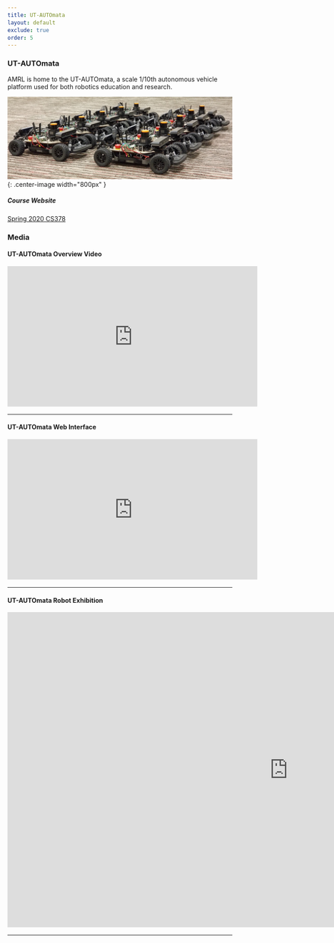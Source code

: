 ```yaml
---
title: UT-AUTOmata
layout: default
exclude: true
order: 5
---
```


### UT-AUTOmata

AMRL is home to the UT-AUTOmata, a scale 1/10th autonomous vehicle platform
used for both robotics education and research.

![CarPicture](assets/images/robots/automata_group.jpg){: .center-image width="800px" }

##### Course Website
[Spring 2020 CS378](https://amrl.cs.utexas.edu/CS378-F1Tenth-Autonomous-Driving/)

### Media

#### UT-AUTOmata Overview Video

<div align="center">
<iframe width="560" height="315" src="https://www.youtube.com/embed/0s0URZ9IyTs" frameborder="0" allow="autoplay; encrypted-media" allowfullscreen=""></iframe>
</div>

---

#### UT-AUTOmata Web Interface

<div align="center">
<iframe width="560" height="315" src="https://www.youtube.com/embed/H_j-TU1_MQU" frameborder="0" allow="autoplay; encrypted-media" allowfullscreen=""></iframe>
</div>

---

#### UT-AUTOmata Robot Exhibition

<div align="center">
<iframe width="1256" height="707" src="https://www.youtube.com/embed/ClYvJHcrxlg" title="YouTube video player" frameborder="0" allow="accelerometer; autoplay; clipboard-write; encrypted-media; gyroscope; picture-in-picture" allowfullscreen></iframe></div>

---
